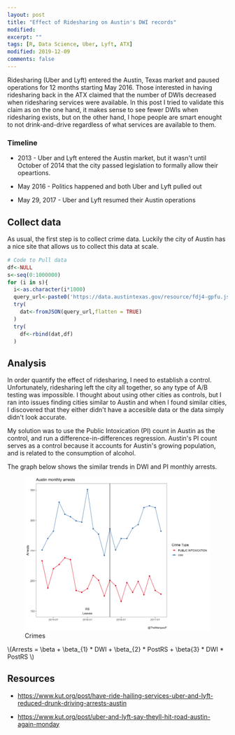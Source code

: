 ```yaml
---
layout: post
title: "Effect of Ridesharing on Austin's DWI records"
modified:
excerpt: ""
tags: [R, Data Science, Uber, Lyft, ATX]
modified: 2019-12-09
comments: false
---
```


Ridesharing (Uber and Lyft) entered the Austin, Texas market and paused operations for 12 months starting May 2016. Those interested in having ridesharing back in the ATX claimed that the number of DWIs decreased when ridesharing services were available. In this post I tried to validate this claim as on the one hand, it makes sense to see fewer DWIs when ridesharing exists, but on the other hand, I hope people are smart enought to not drink-and-drive regardless of what services are available to them.


### Timeline

* 2013 - Uber and Lyft entered the Austin market, but it wasn't until October of 2014 that the city passed legislation to formally allow their opeartions.

* May 2016 - Politics happened and both Uber and Lyft pulled out

* May 29, 2017 - Uber and Lyft resumed their Austin operations



## Collect data

As usual, the first step is to collect crime data. Luckily the city of Austin has a nice site that allows us to collect this data at scale.

```R
# Code to Pull data
df<-NULL
s<-seq(0:1000000)
for (i in s){
  i<-as.character(i*1000)
  query_url<-paste0('https://data.austintexas.gov/resource/fdj4-gpfu.json?$limit=1000&$offset=',i)
  try(
    dat<-fromJSON(query_url,flatten = TRUE)
  )
  try(
    df<-rbind(dat,df)
  )
```
## Analysis

In order quantify the effect of ridesharing, I need to establish a control. Unfortunately, ridesharing left the city all together, so any type of A/B testing was impossible. I thought about using other cities as controls, but I ran into issues finding cities similar to Austin and when I found similar cities, I discovered that they either didn't have a accesible data or the data simply didn't look accurate.


My solution was to use the Public Intoxication (PI) count in Austin as the control, and run a difference-in-differences regression. Austin's PI count serves as a control because it accounts for Austin's growing population, and is related to the consumption of alcohol.


The graph below shows the similar trends in DWI and PI monthly arrests. 

<figure>
	<a href="/images/ridesharing_post/crimes_plot.png"><img src="/images/ridesharing_post/crimes_plot.png"></a>
	<figcaption> Crimes </figcaption>
</figure>


\\(Arrests = \beta + \beta_{1} * DWI + \beta_{2} * PostRS + \beta{3} * DWI * PostRS \\)

## Resources

* https://www.kut.org/post/have-ride-hailing-services-uber-and-lyft-reduced-drunk-driving-arrests-austin

* https://www.kut.org/post/uber-and-lyft-say-theyll-hit-road-austin-again-monday
